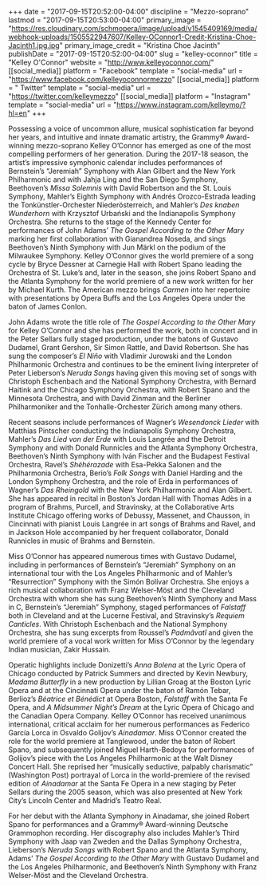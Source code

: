 +++
date = "2017-09-15T20:52:00-04:00"
discipline = "Mezzo-soprano"
lastmod = "2017-09-15T20:53:00-04:00"
primary_image = "https://res.cloudinary.com/schmopera/image/upload/v1545409169/media/webhook-uploads/1505522947607/Kelley-OConnor1-Credit-Kristina-Choe-Jacinth1.jpg.jpg"
primary_image_credit = "Kristina Choe Jacinth"
publishDate = "2017-09-15T20:52:00-04:00"
slug = "kelley-oconnor"
title = "Kelley O&#039;Connor"
website = "http://www.kelleyoconnor.com/"
[[social_media]]
platform = "Facebook"
template = "social-media"
url = "https://www.facebook.com/kelleyoconnormezzo"
[[social_media]]
platform = " Twitter"
template = "social-media"
url = "https://twitter.com/kelleymezzo"
[[social_media]]
platform = "Instagram"
template = "social-media"
url = "https://www.instagram.com/kelleymo/?hl=en"
+++

Possessing a voice of uncommon allure, musical sophistication far beyond her years, and intuitive and innate dramatic artistry, the Grammy® Award-winning mezzo-soprano Kelley O’Connor has emerged as one of the most compelling performers of her generation.
During the 2017-18 season, the artist’s impressive symphonic calendar includes performances of Bernstein’s “Jeremiah” Symphony with Alan Gilbert and the New York Philharmonic and with Jahja Ling and the San Diego Symphony, Beethoven’s *Missa Solemnis* with David Robertson and the St. Louis Symphony, Mahler’s Eighth Symphony with Andrés Orozco-Estrada leading the Tonkünstler-Orchester Niederösterreich, and Mahler’s *Des knaben Wunderhorn* with Krzysztof Urbański and the Indianapolis Symphony Orchestra. She returns to the stage of the Kennedy Center for performances of John Adams’ *The Gospel According to the Other Mary* marking her first collaboration with Gianandrea Noseda, and sings Beethoven’s Ninth Symphony with Jun Märkl on the podium of the Milwaukee Symphony. Kelley O’Connor gives the world premiere of a song cycle by Bryce Dessner at Carnegie Hall with Robert Spano leading the Orchestra of St. Luke’s and, later in the season, she joins Robert Spano and the Atlanta Symphony for the world premiere of a new work written for her by Michael Kurth. The American mezzo brings *Carmen* into her repertoire with presentations by Opera Buffs and the Los Angeles Opera under the baton of James Conlon.

John Adams wrote the title role of *The Gospel According to the Other Mary* for Kelley O’Connor and she has performed the work, both in concert and in the Peter Sellars fully staged production, under the batons of Gustavo Dudamel, Grant Gershon, Sir Simon Rattle, and David Robertson. She has sung the composer’s *El Niño* with Vladimir Jurowski and the London Philharmonic Orchestra and continues to be the eminent living interpreter of Peter Lieberson’s *Neruda Songs* having given this moving set of songs with Christoph Eschenbach and the National Symphony Orchestra, with Bernard Haitink and the Chicago Symphony Orchestra, with Robert Spano and the Minnesota Orchestra, and with David Zinman and the Berliner Philharmoniker and the Tonhalle-Orchester Zürich among many others.

Recent seasons include performances of Wagner’s *Wesendonck Lieder* with Matthias Pintscher conducting the Indianapolis Symphony Orchestra, Mahler’s *Das Lied von der Erde* with Louis Langrée and the Detroit Symphony and with Donald Runnicles and the Atlanta Symphony Orchestra, Beethoven’s Ninth Symphony with Iván Fischer and the Budapest Festival Orchestra, Ravel’s *Shéhérazade* with Esa-Pekka Salonen and the Philharmonia Orchestra, Berio’s *Folk Songs* with Daniel Harding and the London Symphony Orchestra, and the role of Erda in performances of Wagner’s *Das Rheingold* with the New York Philharmonic and Alan Gilbert. She has appeared in recital in Boston’s Jordan Hall with Thomas Adès in a program of Brahms, Purcell, and Stravinsky, at the Collaborative Arts Institute Chicago offering works of Debussy, Massenet, and Chausson, in Cincinnati with pianist Louis Langrée in art songs of Brahms and Ravel, and in Jackson Hole accompanied by her frequent collaborator, Donald Runnicles in music of Brahms and Bernstein.

Miss O’Connor has appeared numerous times with Gustavo Dudamel, including in performances of Bernstein’s “Jeremiah” Symphony on an international tour with the Los Angeles Philharmonic and of Mahler’s “Resurrection” Symphony with the Simón Bolívar Orchestra. She enjoys a rich musical collaboration with Franz Welser-Möst and the Cleveland Orchestra with whom she has sung Beethoven’s Ninth Symphony and Mass in C, Bernstein’s “Jeremiah” Symphony, staged performances of *Falstaff* both in Cleveland and at the Lucerne Festival, and Stravinsky’s *Requiem Canticles*.  With Christoph Eschenbach and the National Symphony Orchestra, she has sung excerpts from Roussel’s *Padmâvatî* and given the world premiere of a vocal work written for Miss O’Connor by the legendary Indian musician, Zakir Hussain.

Operatic highlights include Donizetti’s *Anna Bolena* at the Lyric Opera of Chicago conducted by Patrick Summers and directed by Kevin Newbury, *Madama Butterfly* in a new production by Lillian Groag at the Boston Lyric Opera and at the Cincinnati Opera under the baton of Ramón Tebar, Berlioz’s *Béatrice et Bénédict* at Opera Boston, *Falstaff* with the Santa Fe Opera, and *A Midsummer Night’s Dream* at the Lyric Opera of Chicago and the Canadian Opera Company.
Kelley O’Connor has received unanimous international, critical acclaim for her numerous performances as Federico García Lorca in Osvaldo Golijov’s *Ainadamar*. Miss O’Connor created the role for the world premiere at Tanglewood, under the baton of Robert Spano, and subsequently joined Miguel Harth-Bedoya for performances of Golijov’s piece with the Los Angeles Philharmonic at the Walt Disney Concert Hall. She reprised her “musically seductive, palpably charismatic” (Washington Post) portrayal of Lorca in the world-premiere of the revised edition of *Ainadamar* at the Santa Fe Opera in a new staging by Peter Sellars during the 2005 season, which was also presented at New York City’s Lincoln Center and Madrid’s Teatro Real.

For her debut with the Atlanta Symphony in Ainadamar, she joined Robert Spano for performances and a Grammy® Award-winning Deutsche Grammophon recording. Her discography also includes Mahler’s Third Symphony with Jaap van Zweden and the Dallas Symphony Orchestra, Lieberson’s *Neruda Songs* with Robert Spano and the Atlanta Symphony, Adams’ *The Gospel According to the Other Mary* with Gustavo Dudamel and the Los Angeles Philharmonic, and Beethoven’s Ninth Symphony with Franz Welser-Möst and the Cleveland Orchestra.
